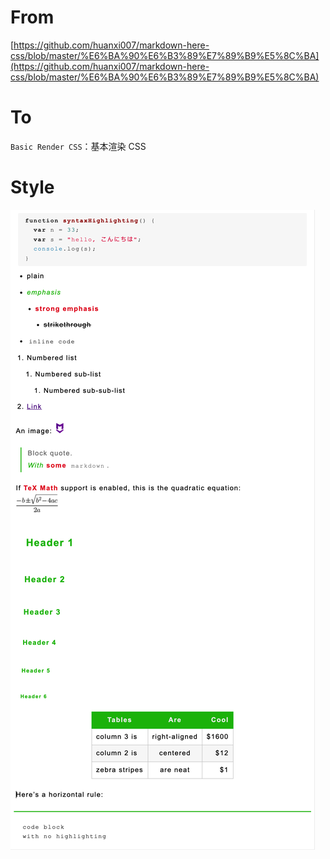 # From

[https://github.com/huanxi007/markdown-here-css/blob/master/%E6%BA%90%E6%B3%89%E7%89%B9%E5%8C%BA](https://github.com/huanxi007/markdown-here-css/blob/master/%E6%BA%90%E6%B3%89%E7%89%B9%E5%8C%BA)

# To

`Basic Render CSS`：基本渲染 CSS

# Style

![style07.png](style07.png)

